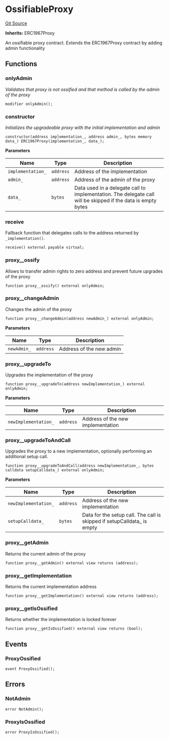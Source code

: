 # OssifiableProxy
[Git Source](https://github.com/lidofinance/community-staking-module/blob/ed13582ed87bf90a004e225eef6ca845b31d396d/src/lib/proxy/OssifiableProxy.sol)

**Inherits:**
ERC1967Proxy

An ossifiable proxy contract. Extends the ERC1967Proxy contract by
adding admin functionality


## Functions
### onlyAdmin

*Validates that proxy is not ossified and that method is called by the admin
of the proxy*


```solidity
modifier onlyAdmin();
```

### constructor

*Initializes the upgradeable proxy with the initial implementation and admin*


```solidity
constructor(address implementation_, address admin_, bytes memory data_) ERC1967Proxy(implementation_, data_);
```
**Parameters**

|Name|Type|Description|
|----|----|-----------|
|`implementation_`|`address`|Address of the implementation|
|`admin_`|`address`|Address of the admin of the proxy|
|`data_`|`bytes`|Data used in a delegate call to implementation. The delegate call will be skipped if the data is empty bytes|


### receive

Fallback function that delegates calls to the address returned by `_implementation()`.


```solidity
receive() external payable virtual;
```

### proxy__ossify

Allows to transfer admin rights to zero address and prevent future
upgrades of the proxy


```solidity
function proxy__ossify() external onlyAdmin;
```

### proxy__changeAdmin

Changes the admin of the proxy


```solidity
function proxy__changeAdmin(address newAdmin_) external onlyAdmin;
```
**Parameters**

|Name|Type|Description|
|----|----|-----------|
|`newAdmin_`|`address`|Address of the new admin|


### proxy__upgradeTo

Upgrades the implementation of the proxy


```solidity
function proxy__upgradeTo(address newImplementation_) external onlyAdmin;
```
**Parameters**

|Name|Type|Description|
|----|----|-----------|
|`newImplementation_`|`address`|Address of the new implementation|


### proxy__upgradeToAndCall

Upgrades the proxy to a new implementation, optionally performing an additional
setup call.


```solidity
function proxy__upgradeToAndCall(address newImplementation_, bytes calldata setupCalldata_) external onlyAdmin;
```
**Parameters**

|Name|Type|Description|
|----|----|-----------|
|`newImplementation_`|`address`|Address of the new implementation|
|`setupCalldata_`|`bytes`|Data for the setup call. The call is skipped if setupCalldata_ is empty|


### proxy__getAdmin

Returns the current admin of the proxy


```solidity
function proxy__getAdmin() external view returns (address);
```

### proxy__getImplementation

Returns the current implementation address


```solidity
function proxy__getImplementation() external view returns (address);
```

### proxy__getIsOssified

Returns whether the implementation is locked forever


```solidity
function proxy__getIsOssified() external view returns (bool);
```

## Events
### ProxyOssified

```solidity
event ProxyOssified();
```

## Errors
### NotAdmin

```solidity
error NotAdmin();
```

### ProxyIsOssified

```solidity
error ProxyIsOssified();
```

